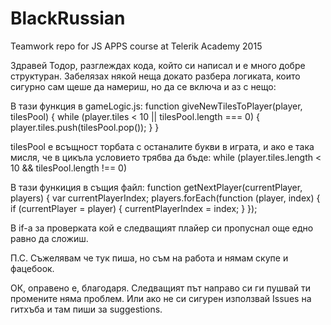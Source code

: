 # BlackRussian
Teamwork repo for JS APPS course at Telerik Academy 2015

Здравей Тодор, разглеждах кода, който си написал и е много добре структуран. Забелязах някой неща докато разбера логиката, които сигурно сам щеше да намериш, но да се включа и аз с нещо:

В тази функция в gameLogic.js:
function giveNewTilesToPlayer(player, tilesPool) {
        while (player.tiles < 10 || tilesPool.length === 0) {
            player.tiles.push(tilesPool.pop());
        }
    }
    
tilesPool e всъщност торбата с останалите букви в играта, и ако е така мисля, че в цикъла условието трябва да бъде:
 while (player.tiles.length < 10 && tilesPool.length !== 0)
 
 В тази функиция в същия файл:
 function getNextPlayer(currentPlayer, players) {
        var currentPlayerIndex;
        players.forEach(function (player, index) {
            if (currentPlayer = player) {
                currentPlayerIndex = index;
            }
        });
        
В if-a за проверката кой е следващият плайер си пропуснал още едно равно да сложиш.

П.С. Съжелявам че тук пиша, но съм на работа и нямам скупе и фацебоок.

ОК, оправено е, благодаря. Следващият път направо си ги пушвай ти промените няма проблем.
Или ако не си сигурен използвай Issues на гитхъба и там пиши за suggestions.
